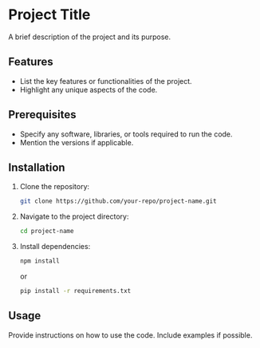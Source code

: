 # Project Title

A brief description of the project and its purpose.

## Features

- List the key features or functionalities of the project.
- Highlight any unique aspects of the code.

## Prerequisites

- Specify any software, libraries, or tools required to run the code.
- Mention the versions if applicable.

## Installation

1. Clone the repository:
    ```bash
    git clone https://github.com/your-repo/project-name.git
    ```
2. Navigate to the project directory:
    ```bash
    cd project-name
    ```
3. Install dependencies:
    ```bash
    npm install
    ```
    or
    ```bash
    pip install -r requirements.txt
    ```

## Usage

Provide instructions on how to use the code. Include examples if possible.
